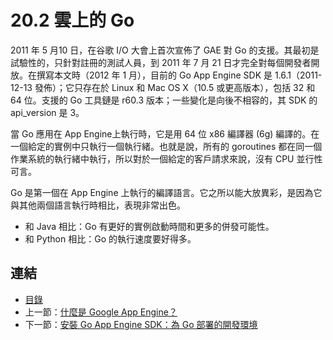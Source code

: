 # 20.2 雲上的 Go

2011 年 5 月10 日，在谷歌 I/O 大會上首次宣佈了 GAE 對 Go 的支援。其最初是試驗性的，只針對註冊的測試人員，到 2011 年 7 月 21 日才完全對每個開發者開放。在撰寫本文時（2012 年 1 月），目前的 Go App Engine SDK 是 1.6.1（2011-12-13 發佈）；它只存在於 Linux 和 Mac OS X（10.5 或更高版本），包括 32 和 64 位。支援的 Go 工具鏈是 r60.3 版本；一些變化是向後不相容的，其 SDK 的 api_version 是 3。

當 Go 應用在 App Engine上執行時，它是用 64 位 x86 編譯器 (6g) 編譯的。在一個給定的實例中只執行一個執行緒。也就是說，所有的 goroutines 都在同一個作業系統的執行緒中執行，所以對於一個給定的客戶請求來說，沒有 CPU 並行性可言。

Go 是第一個在 App Engine 上執行的編譯語言。它之所以能大放異彩，是因為它與其他兩個語言執行時相比，表現非常出色。

- 和 Java 相比：Go 有更好的實例啟動時間和更多的併發可能性。
- 和 Python 相比：Go 的執行速度要好得多。

## 連結

- [目錄](directory.md)
- 上一節：[什麼是 Google App Engine？](20.1.md)
- 下一節：[安裝 Go App Engine SDK：為 Go 部署的開發環境](20.3.md)